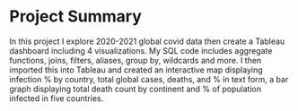 # Project Summary
  In this project I explore 2020-2021 global covid data then create a Tableau dashboard including 4 visualizations.  My SQL code includes aggregate functions, 
joins, filters, aliases, group by, wildcards and more. I then imported this into Tableau and created an interactive map displaying infection % by country, total global cases, deaths, and % in text form, a bar graph displaying total death count by continent and % of population infected in five countries. 
